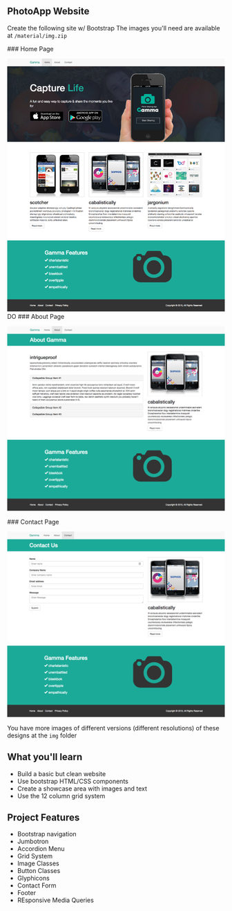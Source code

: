 ## PhotoApp Website

Create the following site w/ Bootstrap 
The images you'll need are available at `/material/img.zip`

### Home Page 

![img/home-1400](material/home-1400.png)
DO
### About Page 

![img/about-1400](material/about-1400.png)

### Contact Page 

![img/contact-1400](material/contact-1400.png)

You have more images of different versions (different resolutions) of these designs at the `img` folder

## What you'll learn

- Build a basic but clean website
- Use bootstrap HTML/CSS components
- Create a showcase area with images and text
- Use the 12 column grid system

## Project Features

- Bootstrap navigation
- Jumbotron
- Accordion Menu
- Grid System
- Image Classes
- Button Classes
- Glyphicons
- Contact Form
- Footer
- REsponsive Media Queries